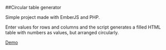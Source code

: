 ##Circular table generator

Simple project made with EmberJS and PHP. 

Enter values for rows and columns and the script generates a filled HTML table with numbers as values, but arranged circularly.

[Demo](http://lrrrr.info/apps/circular_table/index.html)
